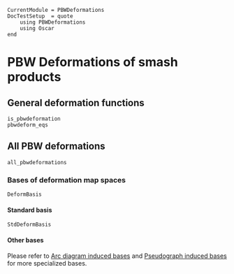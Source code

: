 ```@meta
CurrentModule = PBWDeformations
DocTestSetup  = quote
    using PBWDeformations
    using Oscar
end
```

# PBW Deformations of smash products

## General deformation functions

```@docs
is_pbwdeformation
pbwdeform_eqs
```

## All PBW deformations

```@docs
all_pbwdeformations
```

### Bases of deformation map spaces

```@docs
DeformBasis
```

#### Standard basis

```@docs
StdDeformBasis
```

#### Other bases

Please refer to [Arc diagram induced bases](@ref) and [Pseudograph induced bases](@ref) for more specialized bases.
